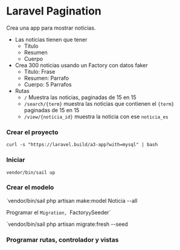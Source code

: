 # Laravel Pagination


Crea una app para mostrar noticias.

* Las noticias tienen que tener
  * Titulo
  * Resumen
  * Cuerpo
* Crea 300 noticias usando un Factory con datos faker
  * Titulo: Frase
  * Resumen: Parrafo
  * Cuerpo: 5 Parrafos
* Rutas
  * `/`  Muestra las noticias, paginadas de 15 en 15
  * `/search/{term}` muestra las noticias que contienen el `{term}` paginadas de 15 en 15
  * `/view/{noticia_id}` muestra la noticia con ese `noticia_es`
 
### Crear el proyecto

`curl -s "https://laravel.build/a3-app?with=mysql" | bash`

### Iniciar

`vendor/bin/sail up`

### Crear el modelo

`vendor/bin/sail php artisan make:model Noticia --all

Programar el `Migration, `Factory` y `Seeder`

`vendor/bin/sail php artisan migrate:fresh --seed

### Programar rutas, controlador y vistas
